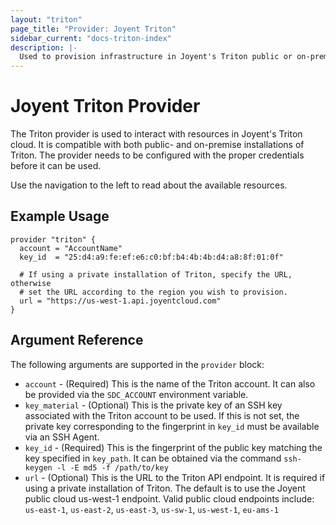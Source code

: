 ```yaml
---
layout: "triton"
page_title: "Provider: Joyent Triton"
sidebar_current: "docs-triton-index"
description: |-
  Used to provision infrastructure in Joyent's Triton public or on-premise clouds.
---
```


# Joyent Triton Provider

The Triton provider is used to interact with resources in Joyent's Triton cloud. It is compatible with both public- and on-premise installations of Triton. The provider needs to be configured with the proper credentials before it can be used.

Use the navigation to the left to read about the available resources.

## Example Usage

```
provider "triton" {
  account = "AccountName"
  key_id  = "25:d4:a9:fe:ef:e6:c0:bf:b4:4b:4b:d4:a8:8f:01:0f"

  # If using a private installation of Triton, specify the URL, otherwise
  # set the URL according to the region you wish to provision.
  url = "https://us-west-1.api.joyentcloud.com"
}
```

## Argument Reference

The following arguments are supported in the `provider` block:

* `account` - (Required) This is the name of the Triton account. It can also be provided via the `SDC_ACCOUNT` environment variable.
* `key_material` - (Optional) This is the private key of an SSH key associated with the Triton account to be used. If this is not set, the private key corresponding to the fingerprint in `key_id` must be available via an SSH Agent.
* `key_id` - (Required) This is the fingerprint of the public key matching the key specified in `key_path`. It can be obtained via the command `ssh-keygen -l -E md5 -f /path/to/key`
* `url` - (Optional) This is the URL to the Triton API endpoint. It is required if using a private installation of Triton. The default is to use the Joyent public cloud us-west-1 endpoint. Valid public cloud endpoints include: `us-east-1`, `us-east-2`, `us-east-3`, `us-sw-1`, `us-west-1`, `eu-ams-1`
